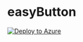 # easyButton

[![Deploy to Azure](https://aka.ms/deploytoazurebutton)](https://portal.azure.com/#create/Microsoft.Template/uri/https%3A%2F%2Fgithub.com%2Fjameshoff-msft%2FeasyButton%2Fblob%2Fmain%2Fsrc%2Fbackend%2Ftemplates%2Fmain.json)
